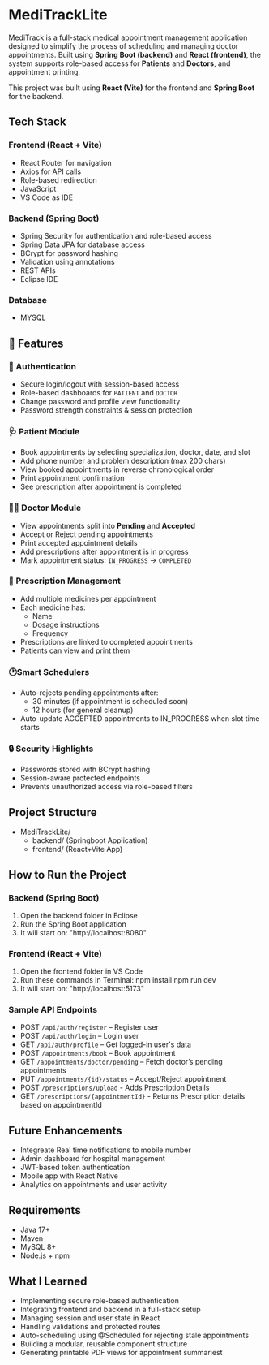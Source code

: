 # MediTrackLite

MediTrack is a full-stack medical appointment management application designed to simplify the process of scheduling and managing doctor appointments. Built using **Spring Boot (backend)** and **React (frontend)**, the system supports role-based access for **Patients** and **Doctors**,  and appointment printing.

This project was built using **React (Vite)** for the frontend and **Spring Boot** for the backend. 

##  Tech Stack

### Frontend (React + Vite)
- React Router for navigation
- Axios for API calls
- Role-based redirection
- JavaScript
- VS Code as IDE

### Backend (Spring Boot)
- Spring Security for authentication and role-based access
- Spring Data JPA for database access
- BCrypt for password hashing
- Validation using annotations
- REST APIs
- Eclipse IDE

### Database
- MYSQL

## 🔑 Features

### 👤 Authentication
- Secure login/logout with session-based access
- Role-based dashboards for `PATIENT` and `DOCTOR`
- Change password and profile view functionality
- Password strength constraints & session protection

### 🩺 Patient Module
- Book appointments by selecting specialization, doctor, date, and slot
- Add phone number and problem description (max 200 chars)
- View booked appointments in reverse chronological order
- Print appointment confirmation
- See prescription after appointment is completed

### 👨‍⚕️ Doctor Module
- View appointments split into **Pending** and **Accepted**
- Accept or Reject pending appointments
- Print accepted appointment details
- Add prescriptions after appointment is in progress
- Mark appointment status: `IN_PROGRESS` → `COMPLETED`

### 💊 Prescription Management
- Add multiple medicines per appointment
- Each medicine has:
  - Name
  - Dosage instructions
  - Frequency
- Prescriptions are linked to completed appointments
- Patients can view and print them

### 🕐Smart Schedulers
- Auto-rejects pending appointments after:
  - 30 minutes (if appointment is scheduled soon)
  - 12 hours (for general cleanup)
- Auto-update ACCEPTED appointments to IN_PROGRESS when slot time starts

### 🔒 Security Highlights
- Passwords stored with BCrypt hashing
- Session-aware protected endpoints
- Prevents unauthorized access via role-based filters

##  Project Structure
- MediTrackLite/
    - backend/  (Springboot Application)
    - frontend/ (React+Vite App)
    

##  How to Run the Project

### Backend (Spring Boot)

1. Open the backend folder in Eclipse
2. Run the Spring Boot application
3. It will start on: "http://localhost:8080"

### Frontend (React + Vite)

1. Open the frontend folder in VS Code
2. Run these commands in Terminal:
   npm install
   npm run dev
3. It will start on: "http://localhost:5173"
   
###  Sample API Endpoints
- POST `/api/auth/register` – Register user
- POST `/api/auth/login` – Login user
- GET `/api/auth/profile` – Get logged-in user's data
- POST `/appointments/book` – Book appointment
- GET `/appointments/doctor/pending` – Fetch doctor’s pending appointments
- PUT `/appointments/{id}/status` – Accept/Reject appointment
- POST `/prescriptions/upload` - Adds Prescription Details
- GET `/prescriptions/{appointmentId}` - Returns Prescription details based on appointmentId

 ## Future Enhancements
- Integreate Real time notifications to mobile number
- Admin dashboard for hospital management
- JWT-based token authentication
- Mobile app with React Native
- Analytics on appointments and user activity

## Requirements
- Java 17+
- Maven
- MySQL 8+
- Node.js + npm
  
##  What I Learned
- Implementing secure role-based authentication
- Integrating frontend and backend in a full-stack setup
- Managing session and user state in React
- Handling validations and protected routes
- Auto-scheduling using @Scheduled for rejecting stale appointments
- Building a modular, reusable component structure
- Generating printable PDF views for appointment summariest 
